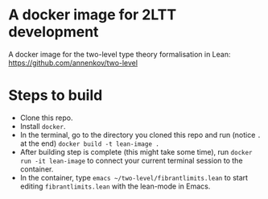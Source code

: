 # A docker image for 2LTT development
A docker image for the two-level type theory formalisation in Lean: https://github.com/annenkov/two-level

Steps to build
==============

* Clone this repo.
* Install `docker`.
* In the terminal, go to the directory you cloned this repo and run (notice `.` at the end) `docker build -t lean-image .`
* After building step is complete (this might take some time), run `docker run -it lean-image` to connect your current terminal session to the container.
* In the container, type `emacs ~/two-level/fibrantlimits.lean` to start editing `fibrantlimits.lean` with the lean-mode in Emacs.

